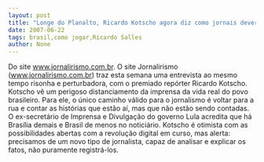 ```yaml
---
layout: post
title: "Longe do Planalto, Ricardo Kotscho agora diz como jornais deveriam mostrar o Brasil"
date: 2007-06-22
tags: brasil,como jogar,Ricardo Salles
author: None
---
```

Do site www.jornalirismo.com.br. 
O site Jornalirismo (www.jornalirismo.com.br) traz esta semana uma entrevista ao mesmo tempo risonha e perturbadora, com o premiado rep&oacute;rter Ricardo Kotscho.
Kotscho v&ecirc; um perigoso distanciamento da imprensa da vida real do povo brasileiro. Para ele, o &uacute;nico caminho v&aacute;lido para o jornalismo &eacute; voltar para a rua e contar as hist&oacute;rias que est&atilde;o a&iacute;, mas que n&atilde;o est&atilde;o sendo contadas. 
O ex-secret&aacute;rio de Imprensa e Divulga&ccedil;&atilde;o do governo Lula acredita que h&aacute; Bras&iacute;lia demais e Brasil de menos no notici&aacute;rio. 
Kotscho &eacute; otimista com as possibilidades abertas com a revolu&ccedil;&atilde;o digital em curso, mas alerta: precisamos de um novo tipo de jornalista, capaz de analisar e explicar os fatos, n&atilde;o puramente registr&aacute;-los. 